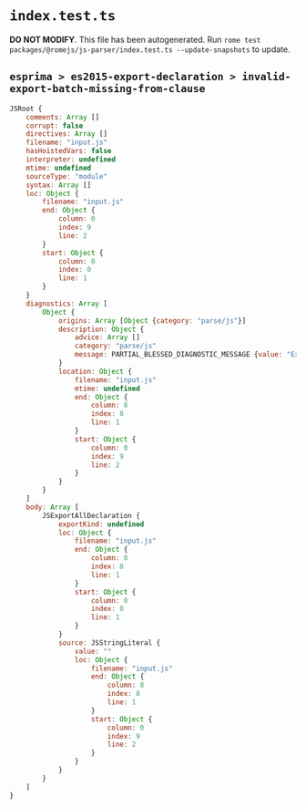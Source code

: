# `index.test.ts`

**DO NOT MODIFY**. This file has been autogenerated. Run `rome test packages/@romejs/js-parser/index.test.ts --update-snapshots` to update.

## `esprima > es2015-export-declaration > invalid-export-batch-missing-from-clause`

```javascript
JSRoot {
	comments: Array []
	corrupt: false
	directives: Array []
	filename: "input.js"
	hasHoistedVars: false
	interpreter: undefined
	mtime: undefined
	sourceType: "module"
	syntax: Array []
	loc: Object {
		filename: "input.js"
		end: Object {
			column: 0
			index: 9
			line: 2
		}
		start: Object {
			column: 0
			index: 0
			line: 1
		}
	}
	diagnostics: Array [
		Object {
			origins: Array [Object {category: "parse/js"}]
			description: Object {
				advice: Array []
				category: "parse/js"
				message: PARTIAL_BLESSED_DIAGNOSTIC_MESSAGE {value: "Expected `from` for an export node"}
			}
			location: Object {
				filename: "input.js"
				mtime: undefined
				end: Object {
					column: 8
					index: 8
					line: 1
				}
				start: Object {
					column: 0
					index: 9
					line: 2
				}
			}
		}
	]
	body: Array [
		JSExportAllDeclaration {
			exportKind: undefined
			loc: Object {
				filename: "input.js"
				end: Object {
					column: 8
					index: 8
					line: 1
				}
				start: Object {
					column: 0
					index: 0
					line: 1
				}
			}
			source: JSStringLiteral {
				value: ""
				loc: Object {
					filename: "input.js"
					end: Object {
						column: 8
						index: 8
						line: 1
					}
					start: Object {
						column: 0
						index: 9
						line: 2
					}
				}
			}
		}
	]
}
```
